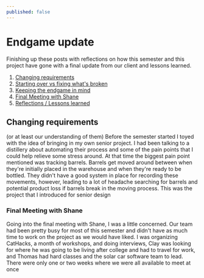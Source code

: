 ```yaml
---
published: false
---
```

# Endgame update

Finishing up these posts with reflections on how this semester and this project have gone with a final update from our client and lessons learned.

1. [Changing requirements]()
1. [Starting over vs fixing what's broken]()
1. [Keeping the endgame in mind]()
1. [Final Meeting with Shane]()
1. [Reflections / Lessons learned]()


## Changing requirements 
(or at least our understanding of them)
Before the semester started I toyed with the idea of bringing in my own senior project. I had been talking to a distillery about automating their process and some of the pain points that I could help relieve some stress around. 
	At that time the biggest pain point mentioned was tracking barrels. Barrels get moved around between when they're initially placed in the warehouse and when they're ready to be bottled. They didn't have a good system in place for recording these movements, however, leading to a lot of headache searching for barrels and potential product loss if barrels break in the moving process. This was the project that I introduced for senior design


### Final Meeting with Shane
Going into the final meeting with Shane, I was a little concerned. Our team had been pretty busy for most of this semester and didn't have as much time to work on the project as we would have liked. I was organizing CatHacks, a month of workshops, and doing interviews, Clay was looking for where he was going to be living after college and had to travel for work, and Thomas had hard classes and the solar car software team to lead. There were only one or two weeks where we were all available to meet at once

